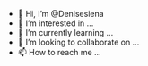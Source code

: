 - 👋 Hi, I’m @Denisesiena
- 👀 I’m interested in ...
- 🌱 I’m currently learning ...
- 💞️ I’m looking to collaborate on ...
- 📫 How to reach me ...

<!---
Denisesiena/Denisesiena is a ✨ special ✨ repository because its `README.md` (this file) appears on your GitHub profile.
You can click the Preview link to take a look at your changes.
--->
